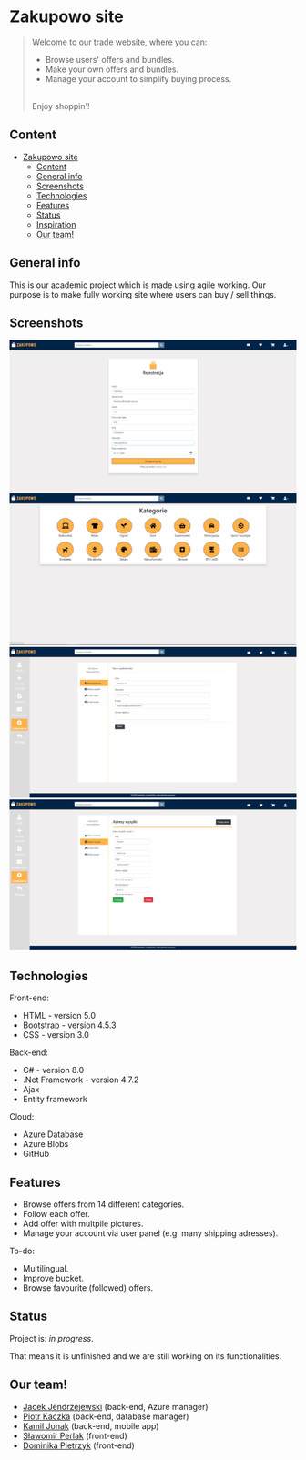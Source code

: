 # Zakupowo site

> Welcome to our trade website, where you can:
>  * Browse users' offers and bundles. 
>  * Make your own offers and bundles.
>  * Manage your account to simplify buying process.
>  </hr><br>Enjoy shoppin'!

## Content

- [Zakupowo site](#Zakupowo-site)
  - [Content](#Content)
  - [General info](#general-info)
  - [Screenshots](#screenshots)
  - [Technologies](#technologies)
  - [Features](#features)
  - [Status](#status)
  - [Inspiration](#inspiration)
  - [Our team!](#Our-team!)

## General info

This is our academic project which is made using agile working. Our purpose is to make fully working site where users can buy / sell things.

## Screenshots

<img src="./ShopApp/Images/ReadMeImages/RegistrationView.png"/>
<img src="./ShopApp/Images/ReadMeImages/MainView.png"/>
<img src="./ShopApp/Images/ReadMeImages/SettingsView.png"/>
<img src="./ShopApp/Images/ReadMeImages/AdressesView.png"/>

<!-- ![Registration](./img/RegistrationView.png)
![Main](./img/MainView.png)
![User panel](./img/SettingsView.png)
![Shipping adresses](./img/AdressesView.png) -->

## Technologies

Front-end:
* HTML - version 5.0
* Bootstrap - version 4.5.3
* CSS - version 3.0

Back-end:
* C# - version 8.0
* .Net Framework - version 4.7.2
* Ajax
* Entity framework

Cloud:
* Azure Database
* Azure Blobs
* GitHub

## Features

* Browse offers from 14 different categories.
* Follow each offer.
* Add offer with multpile pictures.
* Manage your account via user panel (e.g. many shipping adresses).

To-do:

* Multilingual.
* Improve bucket.
* Browse favourite (followed) offers.

## Status

Project is: _in progress_.

That means it is unfinished and we are still working on its functionalities.

## Our team!

* [Jacek Jendrzejewski](https://jacek-jendrzejewski.azurewebsites.net) (back-end, Azure manager)
* [Piotr Kaczka](https://github.com/P3rf3cT12) (back-end, database manager)
* [Kamil Jonak](kamreo.github.io/portfolio-website/) (back-end, mobile app)
* [Sławomir Perlak](https://github.com/perlak99) (front-end)
* [Dominika Pietrzyk](https://github.com/DominikaPietrzyk) (front-end)

